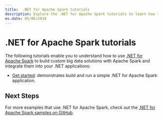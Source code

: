 ```yaml
---
title:  .NET for Apache Spark tutorials
description: Explore the .NET for Apache Spark tutorials to learn how to integrate Apache Spark into your .NET applications.
ms.date: 05/06/2019
---
```

# .NET for Apache Spark tutorials

The following tutorials enable you to understand how to use [.NET for Apache Spark](../index.yml) to build custom big data solutions with Apache Spark and integrate them into your .NET applications:

- [Get started](get-started.md): demonstrates build and run a simple .NET for Apache Spark application.

## Next Steps

For more examples that use .NET for Apache Spark, check out the [.NET for Apache Spark samples on GitHub](https://github.com/dotnet/spark#samples).
